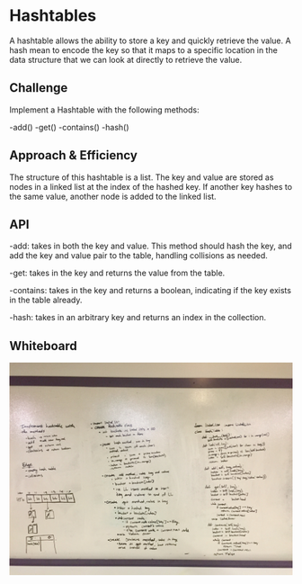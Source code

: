 # Hashtables
A hashtable allows the ability to store a key and quickly retrieve the value. A hash mean to encode the key so that it maps to a specific location in the data structure that we can look at directly to retrieve the value.

## Challenge
Implement a Hashtable with the following methods:

-add()
-get()
-contains()
-hash()

## Approach & Efficiency
The structure of this hashtable is a list. The key and value are stored as nodes in a linked list at the index of the hashed key. If another key hashes to the same value, another node is added to the linked list. 

## API
-add: takes in both the key and value. This method should hash the key, and add the key and value pair to the table, handling collisions as needed.

-get: takes in the key and returns the value from the table.

-contains: takes in the key and returns a boolean, indicating if the key exists in the table already.

-hash: takes in an arbitrary key and returns an index in the collection.

## Whiteboard
![Hashtable whiteboarding](https://github.com/tammytdo/data-structures-and-algorithms/blob/master/hashtable.jpg)
